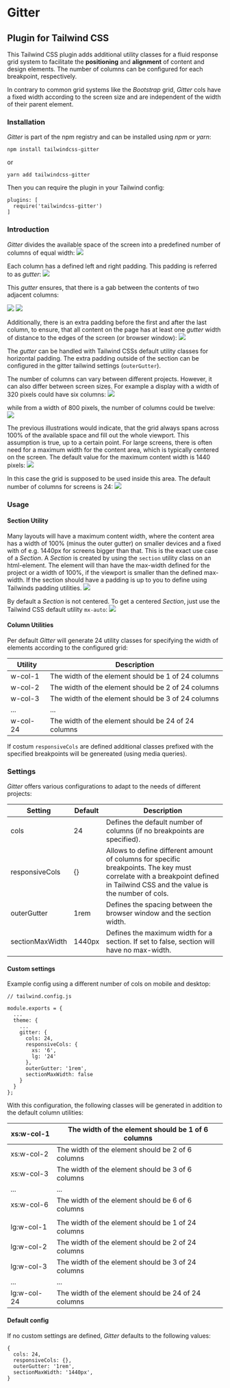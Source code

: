 # Gitter
## Plugin for Tailwind CSS

This Tailwind CSS plugin adds additional utility classes for a fluid response grid system to facilitate the **positioning** and **alignment** of content and design elements.
The number of columns can be configured for each breakpoint, respectively.

In contrary to common grid systems like the *Bootstrap* grid, *Gitter* cols have a fixed width according to the screen size  and are independent of the width of their parent element.

### Installation

*Gitter* is part of the npm registry and can be installed using *npm* or *yarn*:

```
npm install tailwindcss-gitter
```
or
```
yarn add tailwindcss-gitter
```

Then you can require the plugin in your Tailwind config:

```
plugins: [
  require('tailwindcss-gitter')
]
```

### Introduction
*Gitter* divides the available space of the screen into a predefined number of columns of equal width:
![](./images/BasicGrid.png)

Each column has a defined left and right padding. This padding is referred to as *gutter*:
![](./images/Gutter.png)

This *gutter* ensures, that there is a gab between the contents of two adjacent columns:

![](./images/GutterDetail.png)
![](./images/GutterDetailTextOnly.png)

Additionally, there is an extra padding before the first and after the last column, to ensure, that all content on the page has at least one *gutter* width of distance to the edges of the screen (or browser window):
![](./images/OuterGutter.png)

The *gutter* can be handled with Tailwind CSSs default utility classes for horizontal padding. The extra padding outside of the section can be configured in the gitter tailwind settings (`outerGutter`).

The number of columns can vary between different projects. However, it can also differ between screen sizes. For example a display with a width of 320 pixels could have six columns:
![](./images/320px.png)

while from a width of 800 pixels, the number of columns could be twelve:
![](./images/800px.png)

The previous illustrations would indicate, that the grid always spans across 100% of the available space and fill out the whole viewport. This assumption is true, up to a certain point. For large screens, there is often need for a maximum width for the content area, which is typically centered on the screen. The default value for the maximum content width is 1440 pixels:
![](./images/ContentArea.png)

In this case the grid is supposed to be used inside this area. The default number of columns for screens is 24:
![](./images/1500px.png)

### Usage

#### Section Utility
Many layouts will have a maximum content width, where the content area has a width of 100% (minus the outer gutter) on smaller devices and a fixed with of e.g. 1440px for screens bigger than that. This is the exact use case of a *Section*. A *Section* is created by using the `section` utility class on an html-element. The element will than have the max-width defined for the project or a width of 100%, if the viewport is smaller than the defined max-width.
If the section should have a padding is up to you to define using Tailwinds padding utilities.
![](./images/StandardSection.png)

By default a *Section* is not centered. To get a centered *Section*, just use the Tailwind CSS default utility `mx-auto`:
![](./images/CenteredSection.png)

#### Column Utilities

Per default *Gitter* will generate 24 utility classes for specifying the width of elements according to the configured grid:

| Utility  | Description                                         |
|----------|-----------------------------------------------------|
| w-col-1  | The width of the element should be 1 of 24 columns  |
| w-col-2  | The width of the element should be 2 of 24 columns  |
| w-col-3  | The width of the element should be 3 of 24 columns  |
| ...      | ...                                                 |
| w-col-24 | The width of the element should be 24 of 24 columns |

If costum `responsiveCols` are defined additional classes prefixed with the specified breakpoints will be genereated (using media queries).

### Settings
*Gitter* offers various configurations to adapt to the needs of different projects:

| Setting         | Default | Description                                                                                                                                                                 |
|-----------------|---------|------------------------------------------------------------------------------------------------------------------------------------------------------------------------------|
| cols            | 24      | Defines the default number of columns (if no breakpoints are specified).                                                                                                     |
| responsiveCols  | {}      | Allows to define different amount of columns for specific breakpoints. The key must correlate with a breakpoint defined in Tailwind CSS and the value is the number of cols. |
| outerGutter     | 1rem    | Defines the spacing between the browser window and the section width.                                                                                                        |
| sectionMaxWidth | 1440px  | Defines the maximum width for a section. If set to false, section will have no max-width.                                                                                    |

#### Custom settings
Example config using a different number of cols on mobile and desktop:
```
// tailwind.config.js

module.exports = {
  ...
  theme: {
    ...
    gitter: {
      cols: 24,
      responsiveCols: {
        xs: '6',
        lg: '24'
      },
      outerGutter: '1rem',
      sectionMaxWidth: false
    }
  }
};
```

With this configuration, the following classes will be generated in addition to the default column utilities:

| xs:w-col-1  | The width of the element should be 1 of 6 columns   |
|-------------|-----------------------------------------------------|
| xs:w-col-2  | The width of the element should be 2 of 6 columns   |
| xs:w-col-3  | The width of the element should be 3 of 6 columns   |
| ...         | ...                                                 |
| xs:w-col-6  | The width of the element should be 6 of 6 columns   |
|             |                                                     |
| lg:w-col-1  | The width of the element should be 1 of 24 columns  |
| lg:w-col-2  | The width of the element should be 2 of 24 columns  |
| lg:w-col-3  | The width of the element should be 3 of 24 columns  |
| ...         | ...                                                 |
| lg:w-col-24 | The width of the element should be 24 of 24 columns |

#### Default config
If no custom settings are defined, *Gitter* defaults to the following values:
```
{
  cols: 24,
  responsiveCols: {},
  outerGutter: '1rem',
  sectionMaxWidth: '1440px',
}
```




